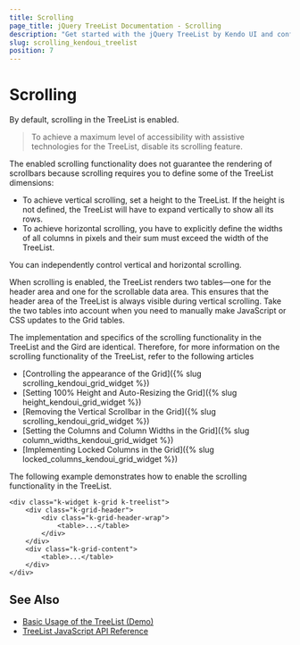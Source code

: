 ```yaml
---
title: Scrolling
page_title: jQuery TreeList Documentation - Scrolling
description: "Get started with the jQuery TreeList by Kendo UI and configure its scrolling functionality."
slug: scrolling_kendoui_treelist
position: 7
---
```


# Scrolling

By default, scrolling in the TreeList is enabled.

> To achieve a maximum level of accessibility with assistive technologies for the TreeList, disable its scrolling feature.

The enabled scrolling functionality does not guarantee the rendering of scrollbars because scrolling requires you to define some of the TreeList dimensions:

* To achieve vertical scrolling, set a height to the TreeList. If the height is not defined, the TreeList will have to expand vertically to show all its rows.
* To achieve horizontal scrolling, you have to explicitly define the widths of all columns in pixels and their sum must exceed the width of the TreeList.

You can independently control vertical and horizontal scrolling.

When scrolling is enabled, the TreeList renders two tables&mdash;one for the header area and one for the scrollable data area. This ensures that the header area of the TreeList is always visible during vertical scrolling. Take the two tables into account when you need to manually make JavaScript or CSS updates to the Grid tables.

The implementation and specifics of the scrolling functionality in the TreeList and the Gird are identical. Therefore, for more information on the scrolling functionality of the TreeList, refer to the following articles

* [Controlling the appearance of the Grid]({% slug scrolling_kendoui_grid_widget %})
* [Setting 100% Height and Auto-Resizing the Grid]({% slug height_kendoui_grid_widget %})
* [Removing the Vertical Scrollbar in the Grid]({% slug scrolling_kendoui_grid_widget %})
* [Setting the Columns and Column Widths in the Grid]({% slug column_widths_kendoui_grid_widget %})
* [Implementing Locked Columns in the Grid]({% slug locked_columns_kendoui_grid_widget %})

The following example demonstrates how to enable the scrolling functionality in the TreeList.

    <div class="k-widget k-grid k-treelist">
        <div class="k-grid-header">
            <div class="k-grid-header-wrap">
                <table>...</table>
            </div>
        </div>
        <div class="k-grid-content">
            <table>...</table>
        </div>
    </div>

## See Also

* [Basic Usage of the TreeList (Demo)](https://demos.telerik.com/kendo-ui/treelist/index)
* [TreeList JavaScript API Reference](/api/javascript/ui/treelist)
